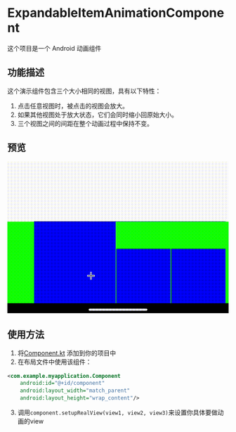 # ExpandableItemAnimationComponent

这个项目是一个 Android 动画组件

## 功能描述

这个演示组件包含三个大小相同的视图，具有以下特性：

1. 点击任意视图时，被点击的视图会放大。
2. 如果其他视图处于放大状态，它们会同时缩小回原始大小。
3. 三个视图之间的间距在整个动画过程中保持不变。

## 预览

![preview.gif](data/preview.gif)

## 使用方法
1. 将[Component.kt](app/src/main/java/com/example/myapplication/Component.kt) 添加到你的项目中
2. 在布局文件中使用该组件：
```xml
<com.example.myapplication.Component
    android:id="@+id/component"
    android:layout_width="match_parent"
    android:layout_height="wrap_content"/>
```
3. 调用`component.setupRealView(view1, view2, view3)`来设置你具体要做动画的view
